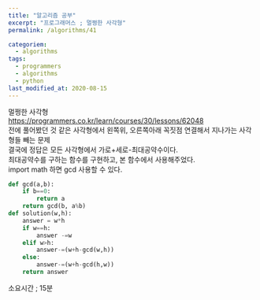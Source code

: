 ```yaml
---
title: "알고리즘 공부"
excerpt: "프로그래머스 ; 멀쩡한 사각형"
permalink: /algorithms/41

categoriem:
  - algorithms
tags:
  - programmers
  - algorithms
  - python
last_modified_at: 2020-08-15
---
```

멀쩡한 사각형  
<https://programmers.co.kr/learn/courses/30/lessons/62048>  
전에 풀어봤던 것 같은 사각형에서 왼쪽위, 오른쪽아래 꼭짓점 연결해서 지나가는 사각형들 빼는 문제  
결국에 정답은 모든 사각형에서 가로+세로-최대공약수이다.  
최대공약수를 구하는 함수를 구현하고, 본 함수에서 사용해주었다.  
import math 하면 gcd 사용할 수 있다.  
```python
def gcd(a,b):
    if b==0: 
        return a
    return gcd(b, a%b)
def solution(w,h):
    answer = w*h
    if w==h:
        answer -=w
    elif w>h:
        answer-=(w+h-gcd(w,h))
    else:
        answer-=(w+h-gcd(h,w))
    return answer
```
소요시간 ; 15분
